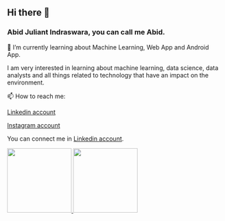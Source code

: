 ## Hi there 👋
### Abid Juliant Indraswara, you can call me Abid.

🌱 I’m currently learning about Machine Learning, Web App and Android App.

I am very interested in learning about machine learning, data science, data analysts and all things related to technology that have an impact on the environment.

📫 How to reach me: 

   [Linkedin account](https://www.linkedin.com/in/abid-juliant-indraswara-a8b7741b3/)

   [Instagram account](https://www.instagram.com/abidindraswara/)
<!--
**Abito21/Abito21** is a ✨ _special_ ✨ repository because its `README.md` (this file) appears on your GitHub profile.

Here are some ideas to get you started:

- 🔭 I’m currently working on ...
- 🌱 I’m currently learning ...
- 👯 I’m looking to collaborate on ...
- 🤔 I’m looking for help with ...
- 💬 Ask me about ...
- 📫 How to reach me: ...
- 😄 Pronouns: ...
- ⚡ Fun fact: ...
-->

You can connect me in [Linkedin account](https://www.linkedin.com/in/abid-juliant-indraswara-a8b7741b3/).

<p align="left">
<a href="https://github.com/Abito21">
  <img height="150em" src="https://github-readme-stats-eight-theta.vercel.app/api?username=Abito21&show_icons=true&theme=nightowl&include_all_commits=true&count_private=true"/>
  <img height="150em" src="https://github-readme-stats-eight-theta.vercel.app/api/top-langs/?username=Abito21&layout=compact&langs_count=8&theme=nightowl"/>
</a>
</p>
